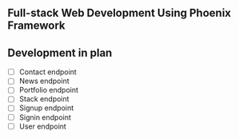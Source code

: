 ## Full-stack Web Development Using Phoenix Framework

## Development in plan
* [ ] Contact endpoint
* [ ] News endpoint
* [ ] Portfolio endpoint
* [ ] Stack endpoint
* [ ] Signup endpoint
* [ ] Signin endpoint
* [ ] User endpoint